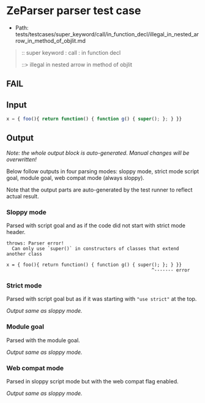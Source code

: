 # ZeParser parser test case

- Path: tests/testcases/super_keyword/call/in_function_decl/illegal_in_nested_arrow_in_method_of_objlit.md

> :: super keyword : call : in function decl
>
> ::> illegal in nested arrow in method of objlit
## FAIL

## Input


`````js
x = { foo(){ return function() { function g() { super(); }; } }}
`````

## Output

_Note: the whole output block is auto-generated. Manual changes will be overwritten!_

Below follow outputs in four parsing modes: sloppy mode, strict mode script goal, module goal, web compat mode (always sloppy).

Note that the output parts are auto-generated by the test runner to reflect actual result.

### Sloppy mode

Parsed with script goal and as if the code did not start with strict mode header.

`````
throws: Parser error!
  Can only use `super()` in constructors of classes that extend another class

x = { foo(){ return function() { function g() { super(); }; } }}
                                                     ^------- error
`````

### Strict mode

Parsed with script goal but as if it was starting with `"use strict"` at the top.

_Output same as sloppy mode._

### Module goal

Parsed with the module goal.

_Output same as sloppy mode._

### Web compat mode

Parsed in sloppy script mode but with the web compat flag enabled.

_Output same as sloppy mode._
